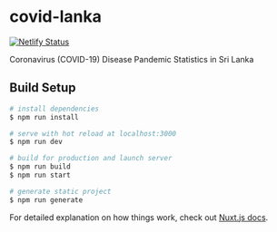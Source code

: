 # covid-lanka

[![Netlify Status](https://api.netlify.com/api/v1/badges/72c42416-4b54-4690-8b17-f0d153d7616f/deploy-status)](https://app.netlify.com/sites/covid-lanka/deploys)

Coronavirus (COVID-19) Disease Pandemic Statistics in Sri Lanka

## Build Setup

``` bash
# install dependencies
$ npm run install

# serve with hot reload at localhost:3000
$ npm run dev

# build for production and launch server
$ npm run build
$ npm run start

# generate static project
$ npm run generate
```

For detailed explanation on how things work, check out [Nuxt.js docs](https://nuxtjs.org).
